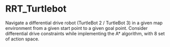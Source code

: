 # RRT_Turtlebot
Navigate a differential drive robot (TurtleBot 2 / TurtleBot 3) in a given map environment from a given start point to a given goal point. Consider differential drive constraints while implementing the A* algorithm, with 8 set of action space.
